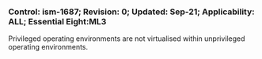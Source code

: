 ### Control: ism-1687; Revision: 0; Updated: Sep-21; Applicability: ALL; Essential Eight:ML3
<p>Privileged operating environments are not virtualised within unprivileged operating environments.</p>